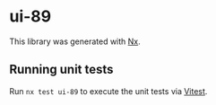 # ui-89

This library was generated with [Nx](https://nx.dev).

## Running unit tests

Run `nx test ui-89` to execute the unit tests via [Vitest](https://vitest.dev/).
